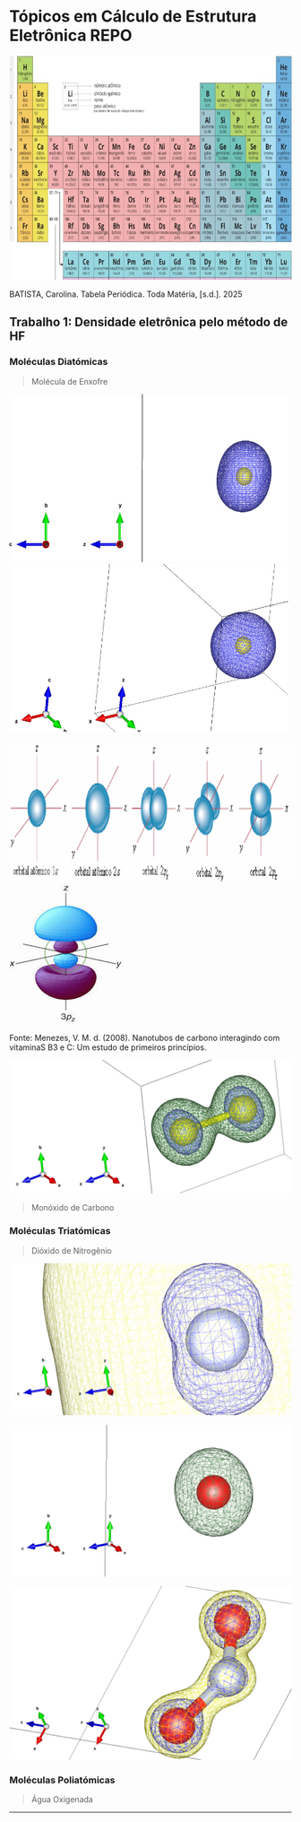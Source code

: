 # Tópicos em Cálculo de Estrutura Eletrônica REPO

<img src="images/tab_peri.jpg" width=700 height=400>
<p>BATISTA, Carolina. Tabela Periódica. Toda Matéria, [s.d.]. 2025</p>

## Trabalho 1: Densidade eletrônica pelo método de HF

### Moléculas Diatómicas

> Molécula de Enxofre

<img src="images/S_x.jpg" width=498 height=300> <img src="images/S_iso.jpg" width=498 height=300>

<img src="images/orbitais1s2s2p.png" width=800 height=250><img src="images/orbital3p.jpg" width=200 height=250>
<p>Fonte: Menezes, V. M. d. (2008). Nanotubos de carbono interagindo com vitaminaS B3 e C: Um estudo de primeiros princípios.</p>



![S2_iso](images/S2_iso.jpg)


> Monóxido de Carbono


### Moléculas Triatómicas

> Dióxido de Nitrogênio

![N_iso_zoom](images/N_iso_zoom.jpg)

![O_iso](images/O_iso.jpg)

![NO2_iso](images/NO2_iso.jpg)



### Moléculas Poliatómicas

> Água Oxigenada



---
